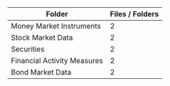 | Folder                      |   Files / Folders |
|-----------------------------|-------------------|
| Money Market Instruments    |                 2 |
| Stock Market Data           |                 2 |
| Securities                  |                 2 |
| Financial Activity Measures |                 2 |
| Bond Market Data            |                 2 |